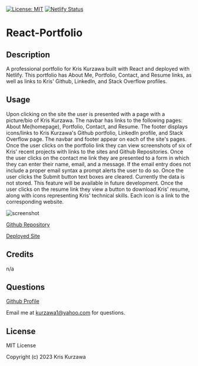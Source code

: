 [![License: MIT](https://img.shields.io/badge/License-MIT-yellow.svg)](https://opensource.org/licenses/MIT)
[![Netlify Status](https://api.netlify.com/api/v1/badges/82902b20-689a-4061-b9ce-5c386987c4fb/deploy-status)](https://app.netlify.com/sites/kriskurzawa/deploys)
# React-Portfolio

## Description

A professional portfolio for Kris Kurzawa built with React and deployed with Netlify.  This portfolio has About Me, Portfolio, Contact, and Resume links, as well as links to Kris' Github, LinkedIn, and Stack Overflow profiles.  

## Usage

Upon clicking on the site the user is presented with a page with a picture/bio of Kris Kurzawa.  The navbar has links to the following pages: About Me(homepage), Portfolio, Contact, and Resume.  The footer displays icons/links to Kris Kurzawa's Github portfolio, LinkedIn profile, and Stack Overflow page.  The navbar and footer appear on each of the site's pages.  Once the user clicks on the portfolio link they can view screenshots of six of Kris' recent projects with links to the sites and Github Repositories.  Once the user clicks on the contact me link they are presented to a form in which they can enter their name, email, and a message.  If the email entry does not include a proper email syntax a prompt alerts the user to do so.  Once the user clicks the Submit button text boxes are cleared.  Currently the data is not stored.  This feature will be available in future development.  Once the user clicks on the resume link they view a button to download Kris' resume, along with icons representing Kris' technical skills.  Each icon is a link to the corresponding website.

![screenshot]()

[Github Repository](https://github.com/KKurzawa/React-Portfolio)

[Deployed Site](https://kriskurzawa.netlify.app/)

## Credits

n/a

## Questions

[Github Profile](https://github.com/KKurzawa)

Email me at kurzawa1@yahoo.com for questions.

## License

MIT License

Copyright (c) 2023 Kris Kurzawa



